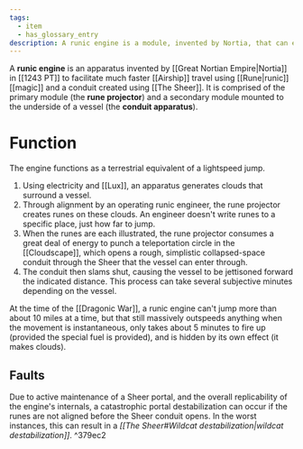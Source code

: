 ```yaml
---
tags:
  - item
  - has_glossary_entry
description: A runic engine is a module, invented by Nortia, that can enable an airship to travel faster and farther usingthe Sheer.
---
```

A **runic engine** is an apparatus invented by [[Great Nortian Empire|Nortia]] in [[1243 PT]] to facilitate much faster [[Airship]] travel using [[Rune|runic]] [[magic]] and a conduit created using [[The Sheer]]. It is comprised of the primary module (the **rune projector**) and a secondary module mounted to the underside of a vessel (the **conduit apparatus**).

# Function
The engine functions as a terrestrial equivalent of a lightspeed jump. 
1. Using electricity and [[Lux]], an apparatus generates clouds that surround a vessel. 
2. Through alignment by an operating runic engineer, the rune projector creates runes on these clouds. An engineer doesn't write runes to a specific place, just how far to jump.
3. When the runes are each illustrated, the rune projector consumes a great deal of energy to punch a teleportation circle in the [[Cloudscape]], which opens a rough, simplistic collapsed-space conduit through the Sheer that the vessel can enter through.
4. The conduit then slams shut, causing the vessel to be jettisoned forward the indicated distance. This process can take several subjective minutes depending on the vessel.

At the time of the [[Dragonic War]], a runic engine can't jump more than about 10 miles at a time, but that still massively outspeeds anything when the movement is instantaneous, only takes about 5 minutes to fire up (provided the special fuel is provided), and is hidden by its own effect (it makes clouds).

## Faults
Due to active maintenance of a Sheer portal, and the overall replicability of the engine's internals, a catastrophic portal destabilization can occur if the runes are not aligned before the Sheer conduit opens. In the worst instances, this can result in a *[[The Sheer#Wildcat destabilization|wildcat destabilization]]*. ^379ec2


